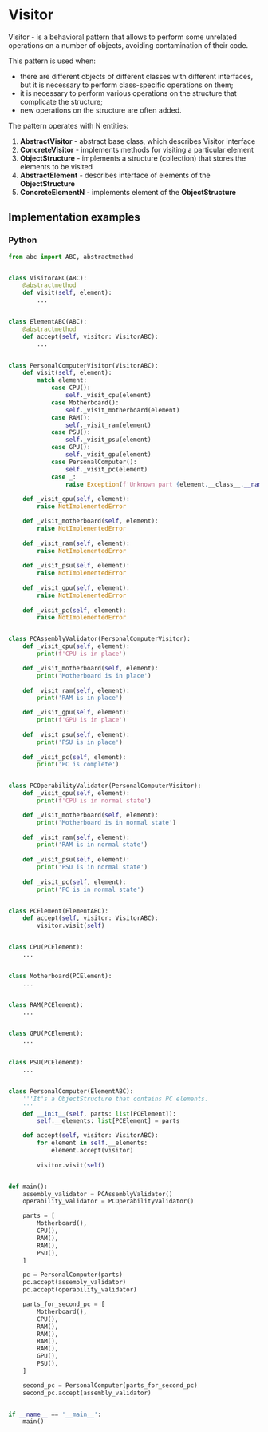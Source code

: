 # Visitor
Visitor - is a behavioral pattern that allows to perform some unrelated operations on a number of objects, avoiding contamination of their code.

This pattern is used when:
- there are different objects of different classes with different interfaces, but it is necessary to perform class-specific operations on them;
- it is necessary to perform various operations on the structure that complicate the structure;
- new operations on the structure are often added.

The pattern operates with N entities:
1. **AbstractVisitor** - abstract base class, which describes Visitor interface
0. **ConcreteVisitor** - implements methods for visiting a particular element
0. **ObjectStructure** - implements a structure (collection) that stores the elements to be visited
0. **AbstractElement** - describes interface of elements of the **ObjectStructure**
0. **ConcreteElementN** - implements element of the **ObjectStructure**

## Implementation examples

### Python

```python
from abc import ABC, abstractmethod


class VisitorABC(ABC):
    @abstractmethod
    def visit(self, element):
        ...


class ElementABC(ABC):
    @abstractmethod
    def accept(self, visitor: VisitorABC):
        ...


class PersonalComputerVisitor(VisitorABC):
    def visit(self, element):
        match element:
            case CPU():
                self._visit_cpu(element)
            case Motherboard():
                self._visit_motherboard(element)
            case RAM():
                self._visit_ram(element)
            case PSU():
                self._visit_psu(element)
            case GPU():
                self._visit_gpu(element)
            case PersonalComputer():
                self._visit_pc(element)
            case _:
                raise Exception(f'Unknown part {element.__class__.__name__}')
    
    def _visit_cpu(self, element):
        raise NotImplementedError

    def _visit_motherboard(self, element):
        raise NotImplementedError
    
    def _visit_ram(self, element):
        raise NotImplementedError
    
    def _visit_psu(self, element):
        raise NotImplementedError
    
    def _visit_gpu(self, element):
        raise NotImplementedError
    
    def _visit_pc(self, element):
        raise NotImplementedError


class PCAssemblyValidator(PersonalComputerVisitor):
    def _visit_cpu(self, element):
        print(f'CPU is in place')

    def _visit_motherboard(self, element):
        print('Motherboard is in place')
    
    def _visit_ram(self, element):
        print('RAM is in place')

    def _visit_gpu(self, element):
        print(f'GPU is in place')
    
    def _visit_psu(self, element):
        print('PSU is in place')
    
    def _visit_pc(self, element):
        print('PC is complete')


class PCOperabilityValidator(PersonalComputerVisitor):
    def _visit_cpu(self, element):
        print(f'CPU is in normal state')

    def _visit_motherboard(self, element):
        print('Motherboard is in normal state')
    
    def _visit_ram(self, element):
        print('RAM is in normal state')
    
    def _visit_psu(self, element):
        print('PSU is in normal state')
    
    def _visit_pc(self, element):
        print('PC is in normal state')


class PCElement(ElementABC):
    def accept(self, visitor: VisitorABC):
        visitor.visit(self)


class CPU(PCElement):
    ...


class Motherboard(PCElement):
    ...


class RAM(PCElement):
    ...


class GPU(PCElement):
    ...


class PSU(PCElement):
    ...


class PersonalComputer(ElementABC):
    '''It's a ObjectStructure that contains PC elements.
    '''
    def __init__(self, parts: list[PCElement]):
        self.__elements: list[PCElement] = parts

    def accept(self, visitor: VisitorABC):
        for element in self.__elements:
            element.accept(visitor)
        
        visitor.visit(self)


def main():
    assembly_validator = PCAssemblyValidator()
    operability_validator = PCOperabilityValidator()

    parts = [
        Motherboard(),
        CPU(),
        RAM(),
        RAM(),
        PSU(),
    ]

    pc = PersonalComputer(parts)
    pc.accept(assembly_validator)
    pc.accept(operability_validator)

    parts_for_second_pc = [
        Motherboard(),
        CPU(),
        RAM(),
        RAM(),
        RAM(),
        RAM(),
        GPU(),
        PSU(),
    ]

    second_pc = PersonalComputer(parts_for_second_pc)
    second_pc.accept(assembly_validator)


if __name__ == '__main__':
    main()
```
